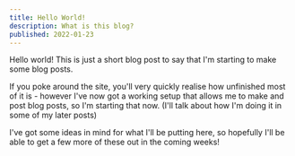 ```yaml
---
title: Hello World!
description: What is this blog?
published: 2022-01-23
---
```


Hello world! This is just a short blog post to say that I'm starting to make some blog posts.

If you poke around the site, you'll very quickly realise how unfinished most of it is - however I've now got a working setup that allows me to make and post blog posts, so I'm starting that now. (I'll talk about how I'm doing it in some of my later posts)

I've got some ideas in mind for what I'll be putting here, so hopefully I'll be able to get a few more of these out in the coming weeks!
